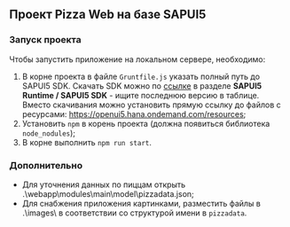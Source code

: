 ## Проект Pizza Web на базе SAPUI5

### Запуск проекта

Чтобы запустить приложение на локальном сервере, необходимо:
1. В корне проекта в файле `Gruntfile.js` указать полный путь до SAPUI5 SDK. Скачать SDK можно по [ссылке](https://tools.hana.ondemand.com/#sapui5) в разделе **SAPUI5 Runtime / SAPUI5 SDK** - ищите последнюю версию в таблице. Вместо скачивания можно установить прямую ссылку до файлов с ресурсами: <https://openui5.hana.ondemand.com/resources>;
2. Установить `npm` в корень проекта (должна появиться библиотека `node_nodules`);
3. В корне выполнить `npm run start`.

### Дополнительно

* Для уточнения данных по пиццам открыть .\webapp\modules\main\model\pizzadata.json;
* Для снабжения приложения картинками, разместить файлы в .\images\ в соответствии cо структурой имени в `pizzadata`.